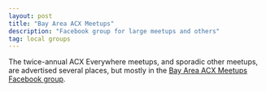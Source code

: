 ```yaml
---
layout: post
title: "Bay Area ACX Meetups"
description: "Facebook group for large meetups and others"
tag: local groups
---
```


The twice-annual ACX Everywhere meetups, and sporadic other meetups, are advertised several places,
but mostly in the [Bay Area ACX Meetups Facebook group](https://www.facebook.com/groups/566160007909175).
